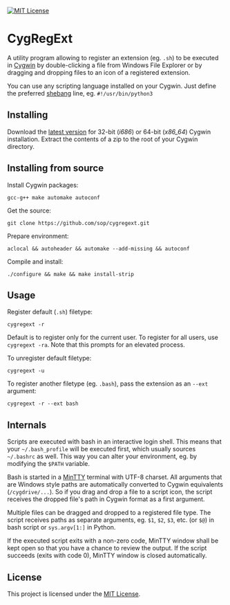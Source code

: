 [![MIT License](https://img.shields.io/badge/License-MIT-blue.svg)](https://github.com/sop/cygregext/blob/master/LICENSE)

# CygRegExt

A utility program allowing to register an extension (eg. `.sh`) to be
executed in [Cygwin][] by double-clicking a file from Windows File Explorer
or by dragging and dropping files to an icon of a registered extension.

[cygwin]: https://www.cygwin.com/

You can use any scripting language installed on your Cygwin.
Just define the preferred [shebang][] line, eg. `#!/usr/bin/python3`

[shebang]: https://en.wikipedia.org/wiki/Shebang_(Unix)

## Installing

Download the [latest version][] for 32-bit (*i686*) or 64-bit (*x86\_64*)
Cygwin installation.
Extract the contents of a zip to the root of your Cygwin directory.

[latest version]: https://github.com/sop/cygregext/releases/latest

## Installing from source

Install Cygwin packages:

    gcc-g++ make automake autoconf

Get the source:

    git clone https://github.com/sop/cygregext.git

Prepare environment:

    aclocal && autoheader && automake --add-missing && autoconf

Compile and install:

    ./configure && make && make install-strip

## Usage

Register default (`.sh`) filetype:

    cygregext -r

Default is to register only for the current user. To register for all
users, use `cygregext -ra`. Note that this prompts for an elevated process.

To unregister default filetype:

    cygregext -u

To register another filetype (eg. `.bash`), pass the extension
as an `--ext` argument:

    cygregext -r --ext bash

## Internals

Scripts are executed with bash in an interactive login shell.
This means that your `~/.bash_profile` will be executed first, which usually
sources `~/.bashrc` as well. This way you can alter your environment,
eg. by modifying the `$PATH` variable.

Bash is started in a [MinTTY] terminal with UTF-8 charset.
All arguments that are Windows style paths are automatically converted to
Cygwin equivalents (`/cygdrive/...`). So if you drag and drop a file to
a script icon, the script receives the dropped file's path in Cygwin format
as a first argument.

[MinTTY]: https://mintty.github.io/

Multiple files can be dragged and dropped to a registered file type.
The script receives paths as separate arguments,
eg. `$1`, `$2`, `$3`, etc. (or `$@`) in bash script or `sys.argv[1:]` in Python.

If the executed script exits with a non-zero code, MinTTY window shall be
kept open so that you have a chance to review the output.
If the script succeeds (exits with code 0), MinTTY window is closed
automatically.

## License

This project is licensed under the
[MIT License](https://github.com/sop/cygregext/blob/master/LICENSE).
